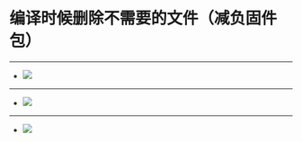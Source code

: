 # 编译时候删除不需要的文件（减负固件包）
 
---  
- <img src="https://github.com/danshui-git/shuoming/blob/master/doc/shanchu1.png" />
---
- <img src="https://github.com/danshui-git/shuoming/blob/master/doc/shanchu22.png" />
---
- <img src="https://github.com/danshui-git/shuoming/blob/master/doc/shanchu32.png" />
